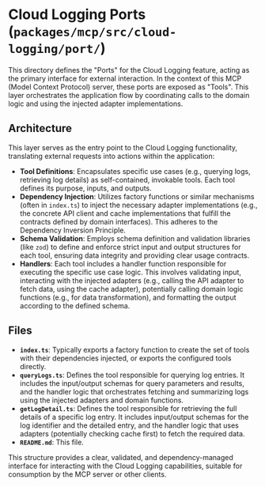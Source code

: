 # Cloud Logging Ports (`packages/mcp/src/cloud-logging/port/`)

This directory defines the "Ports" for the Cloud Logging feature, acting as the primary interface for external interaction. In the context of this MCP (Model Context Protocol) server, these ports are exposed as "Tools". This layer orchestrates the application flow by coordinating calls to the domain logic and using the injected adapter implementations.

## Architecture

This layer serves as the entry point to the Cloud Logging functionality, translating external requests into actions within the application:

-   **Tool Definitions**: Encapsulates specific use cases (e.g., querying logs, retrieving log details) as self-contained, invokable tools. Each tool defines its purpose, inputs, and outputs.
-   **Dependency Injection**: Utilizes factory functions or similar mechanisms (often in `index.ts`) to inject the necessary adapter implementations (e.g., the concrete API client and cache implementations that fulfill the contracts defined by domain interfaces). This adheres to the Dependency Inversion Principle.
-   **Schema Validation**: Employs schema definition and validation libraries (like `zod`) to define and enforce strict input and output structures for each tool, ensuring data integrity and providing clear usage contracts.
-   **Handlers**: Each tool includes a handler function responsible for executing the specific use case logic. This involves validating input, interacting with the injected adapters (e.g., calling the API adapter to fetch data, using the cache adapter), potentially calling domain logic functions (e.g., for data transformation), and formatting the output according to the defined schema.

## Files

-   **`index.ts`**: Typically exports a factory function to create the set of tools with their dependencies injected, or exports the configured tools directly.
-   **`queryLogs.ts`**: Defines the tool responsible for querying log entries. It includes the input/output schemas for query parameters and results, and the handler logic that orchestrates fetching and summarizing logs using the injected adapters and domain functions.
-   **`getLogDetail.ts`**: Defines the tool responsible for retrieving the full details of a specific log entry. It includes input/output schemas for the log identifier and the detailed entry, and the handler logic that uses adapters (potentially checking cache first) to fetch the required data.
-   **`README.md`**: This file.

This structure provides a clear, validated, and dependency-managed interface for interacting with the Cloud Logging capabilities, suitable for consumption by the MCP server or other clients.